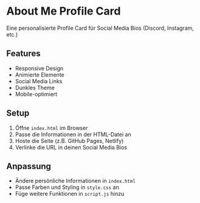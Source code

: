 # About Me Profile Card

Eine personalisierte Profile Card für Social Media Bios (Discord, Instagram, etc.)

## Features
- Responsive Design
- Animierte Elemente
- Social Media Links
- Dunkles Theme
- Mobile-optimiert

## Setup
1. Öffne `index.html` im Browser
2. Passe die Informationen in der HTML-Datei an
3. Hoste die Seite (z.B. GitHub Pages, Netlify)
4. Verlinke die URL in deinen Social Media Bios

## Anpassung
- Ändere persönliche Informationen in `index.html`
- Passe Farben und Styling in `style.css` an
- Füge weitere Funktionen in `script.js` hinzu